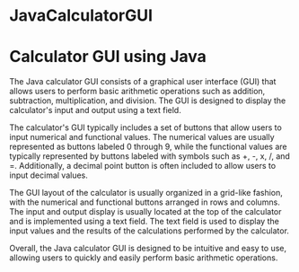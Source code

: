# JavaCalculatorGUI
# Calculator GUI using Java

The Java calculator GUI consists of a graphical user interface (GUI) that allows users to perform basic arithmetic operations such as addition, subtraction, multiplication, and division. The GUI is designed to display the calculator's input and output using a text field.

The calculator's GUI typically includes a set of buttons that allow users to input numerical and functional values. The numerical values are usually represented as buttons labeled 0 through 9, while the functional values are typically represented by buttons labeled with symbols such as +, -, x, /, and =. Additionally, a decimal point button is often included to allow users to input decimal values.

The GUI layout of the calculator is usually organized in a grid-like fashion, with the numerical and functional buttons arranged in rows and columns. The input and output display is usually located at the top of the calculator and is implemented using a text field. The text field is used to display the input values and the results of the calculations performed by the calculator.

Overall, the Java calculator GUI is designed to be intuitive and easy to use, allowing users to quickly and easily perform basic arithmetic operations.
